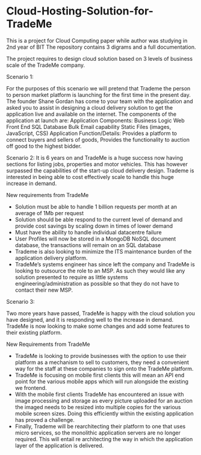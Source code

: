 # Cloud-Hosting-Solution-for-TradeMe

This is a project for Cloud Computing paper while author was studying in 2nd year of BIT
The repository contains 3 digrams and a full documentation.

The project requires to design cloud solution based on 3 levels of business scale of the TradeMe company.

Scenario 1:

For the purposes of this scenario we will pretend that Trademe the person to person market platform is launching for the first time in the present day. The founder Shane Gordan has come to your team with the application and asked you to assist in designing a cloud delivery solution to get the application live and available on the internet.
The components of the application at launch are:
	Application Components: 	Business Logic
					Web Front End
					SQL Database
					Bulk Email capability
					Static Files (images, JavaScript, CSS)
Application Function/Details: Provides a platform to connect buyers and sellers of goods, Provides the functionality to auction off good to the highest bidder.

Scenario 2:
It is 6 years on and TradeMe is a huge success now having sections for listing jobs, properties and motor vehicles. This has however surpassed the capabilities of the start-up cloud delivery design. Trademe is interested in being able to cost effectively scale to handle this huge increase in demand.

New requirements from TradeMe
-	Solution must be able to handle 1 billion requests per month at an average of 1Mb per request
-	Solution should be able respond to the current level of demand and provide cost savings by scaling down in times of lower demand
-	Must have the ability to handle individual datacentre failure
-	User Profiles will now be stored in a MongoDB NoSQL document database, the transactions will remain on an SQL database
-	Trademe is also looking to minimize the ITS maintenance burden of the application delivery platform.
-	TradeMe’s systems engineer has since left the company and TradeMe is looking to outsource the role to an MSP. As such they would like any solution presented to require as little systems engineering/administration as possible so that they do not have to contact their new MSP.

Scenario 3:

Two more years have passed, TradeMe is happy with the cloud solution you have designed, and it is responding well to the increase in demand. TradeMe is now looking to make some changes and add some features to their existing platform.

New Requirements from TradeMe
-	TradeMe is looking to provide businesses with the option to use their platform as a mechanism to sell to customers, they need a convenient way for the staff at these companies to sign onto the TradeMe platform.
-	TradeMe is focusing on mobile first clients this will mean an API end point for the various mobile apps which will run alongside the existing we frontend.
-	With the mobile first clients TradeMe has encountered an issue with image processing and storage as every picture uploaded for an auction the imaged needs to be resized into multiple copies for the various mobile screen sizes. Doing this efficiently within the existing application has proved a challenge.
-	Finally, Trademe will be rearchitecting their platform to one that uses micro services, so the monolithic application servers are no longer required. This will entail re architecting the way in which the application layer of the application is delivered.


